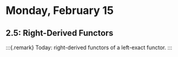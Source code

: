 # Monday, February 15


## 2.5: Right-Derived Functors

:::{.remark}
Today: right-derived functors of a left-exact functor.
:::

